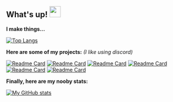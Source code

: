 ## What's up! <img src="https://raw.githubusercontent.com/MartinHeinz/MartinHeinz/master/wave.gif" width="30px">

**I make things...**

[![Top Langs](https://github-readme-stats.vercel.app/api/top-langs/?username=7uk&show_icons=true&theme=radical)](https://github.com/anuraghazra/github-readme-stats) 

**Here are some of my projects:**  *(I like using discord)*

[![Readme Card](https://github-readme-stats.vercel.app/api/pin/?username=7uk&repo=osuggs&show_icons=true&theme=radical)](https://github.com/7uk/osuggs)
[![Readme Card](https://github-readme-stats.vercel.app/api/pin/?username=7uk&repo=gitcheck&show_icons=true&theme=radical)](https://github.com/7uk/gitcheck)
[![Readme Card](https://github-readme-stats.vercel.app/api/pin/?username=7uk&repo=discord-webhook-spammer&show_icons=true&theme=radical)](https://github.com/7uk/discord-webhook-spammer)
[![Readme Card](https://github-readme-stats.vercel.app/api/pin/?username=7uk&repo=chrome-data-grabber&show_icons=true&theme=radical)](https://github.com/7uk/chrome-data-grabber)
[![Readme Card](https://github-readme-stats.vercel.app/api/pin/?username=7uk&repo=discord-rpc&show_icons=true&theme=radical)](https://github.com/7uk/discord-rpc)
[![Readme Card](https://github-readme-stats.vercel.app/api/pin/?username=7uk&repo=discolog&show_icons=true&theme=radical)](https://github.com/7uk/discolog)

**Finally, here are my nooby stats:**

[![My GitHub stats](https://github-readme-stats.vercel.app/api?username=7uk&theme=radical)](https://github.com/7uk/discord-ddos-bot)



